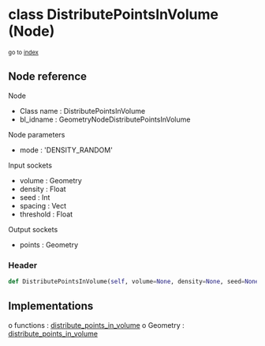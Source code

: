 # class DistributePointsInVolume (Node)

<sub>go to [index](/docs/index.md)</sub>

## Node reference

Node
 - Class name : DistributePointsInVolume
 - bl_idname : GeometryNodeDistributePointsInVolume

Node parameters
 - mode : 'DENSITY_RANDOM'

Input sockets
 - volume : Geometry
 - density : Float
 - seed : Int
 - spacing : Vect
 - threshold : Float

Output sockets
 - points : Geometry

### Header

``` python
def DistributePointsInVolume(self, volume=None, density=None, seed=None, spacing=None, threshold=None, mode='DENSITY_RANDOM', node_label=None, node_color=None):
```

## Implementations

o functions : [distribute_points_in_volume](/docs/GeoNodes_classes/GLOBAL.md#distribute_points_in_volume)
o Geometry : [distribute_points_in_volume](/docs/GeoNodes_classes/Geometry.md#distribute_points_in_volume)

